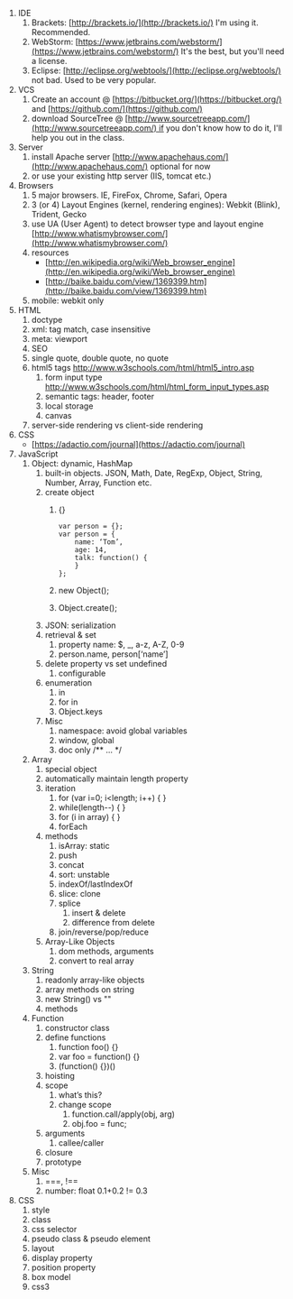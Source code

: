 1. IDE
	1. Brackets: [http://brackets.io/](http://brackets.io/) I'm using it. Recommended.
	1. WebStorm: [https://www.jetbrains.com/webstorm/](https://www.jetbrains.com/webstorm/) It's the best, but you'll need a license.
	1. Eclipse: [http://eclipse.org/webtools/](http://eclipse.org/webtools/) not bad. Used to be very popular.
1. VCS
	1. Create an account @ [https://bitbucket.org/](https://bitbucket.org/) and [https://github.com/](https://github.com/)
	1. download SourceTree @ [http://www.sourcetreeapp.com/](http://www.sourcetreeapp.com/) if you don't know how to do it, I'll help you out in the class.
1. Server
	1. install Apache server [http://www.apachehaus.com/](http://www.apachehaus.com/) optional for now
	1. or use your existing http server (IIS, tomcat etc.)
1. Browsers
	1. 5 major browsers. IE, FireFox, Chrome, Safari, Opera
	1. 3 (or 4) Layout Engines (kernel, rendering engines): Webkit (Blink), Trident, Gecko
	1. use UA (User Agent) to detect browser type and layout engine
	[http://www.whatismybrowser.com/](http://www.whatismybrowser.com/)
	1. resources
		- [http://en.wikipedia.org/wiki/Web_browser_engine](http://en.wikipedia.org/wiki/Web_browser_engine)
		- [http://baike.baidu.com/view/1369399.htm](http://baike.baidu.com/view/1369399.htm)
	1. mobile: webkit only
1. HTML
	1. doctype
	1. xml: tag match, case insensitive
	1. meta: viewport
	1. SEO
	1. single quote, double quote, no quote
	1. html5 tags http://www.w3schools.com/html/html5_intro.asp
		1. form input type http://www.w3schools.com/html/html_form_input_types.asp
		1. semantic tags: header, footer
		1. local storage
		1. canvas
	1. server-side rendering vs client-side rendering
1. CSS
	- [https://adactio.com/journal](https://adactio.com/journal)
1. JavaScript
	1. Object: dynamic, HashMap
		1. built-in objects. JSON, Math, Date, RegExp, Object, String, Number, Array, Function etc.
		1. create object
			1. {}

				```
				var person = {};
				var person = {
					name: ‘Tom’,
					age: 14,
					talk: function() {
					}
				};
				```

			1. new Object();
			1. Object.create();
		1. JSON: serialization
		1. retrieval & set
			1. property name: $, _, a-z, A-Z, 0-9
			1. person.name, person[‘name’]
		1. delete property vs set undefined
			1. configurable
		1. enumeration
			1. in
			1. for in
			1. Object.keys
		1. Misc
			1. namespace: avoid global variables
			1. window, global
			1. doc only /** ... */
	1. Array
		1. special object
		1. automatically maintain length property
		1. iteration
			1. for (var i=0; i<length; i++) { }
			1. while(length--) { }
			1. for (i in array) { }
			1. forEach
		1. methods
			1. isArray: static
			1. push
			1. concat
			1. sort: unstable
			1. indexOf/lastIndexOf
			1. slice: clone
			1. splice
				1. insert & delete
				1. difference from delete
			1. join/reverse/pop/reduce
		1. Array-Like Objects
			1. dom methods, arguments
			1. convert to real array
	1. String
		1. readonly array-like objects
		1. array methods on string
		1. new String() vs ""
		1. methods
	1. Function
		1. constructor class
		1. define functions
			1. function foo() {}
			1. var foo = function() {}
			1. (function() {})()
		1. hoisting
		1. scope
			1. what’s this?
			1. change scope
				1. function.call/apply(obj, arg)
				1. obj.foo = func;
		1. arguments
			1. callee/caller
		1. closure
		1. prototype
	1. Misc
		1. ===, !==
		1. number: float 0.1+0.2 != 0.3
1. CSS
	1. style
	1. class
	1. css selector
	1. pseudo class & pseudo element
	1. layout
	1. display property
	1. position property
	1. box model
	1. css3

